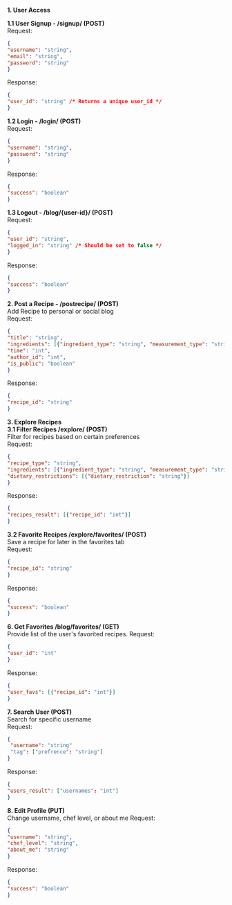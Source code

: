 **1. User Access**  

**1.1 User Signup - /signup/ (POST)**  
   Request:  
   ```json
   {  
   "username": "string",  
   "email": "string",  
   "password": "string" 
   }
   ```
   Response:  
   ```json
   {  
   "user_id": "string" /* Returns a unique user_id */  
   }
   ```     
**1.2 Login - /login/ (POST)**  
   Request:  
   ```json
   {  
   "username": "string",  
   "password": "string"
   }
   ```
   Response:  
   ```json
   {  
   "success": "boolean"
   }
   ```
**1.3 Logout - /blog/{user-id}/ (POST)**  
   Request:  
   ```json
   {  
   "user_id": "string",  
   "logged_in": "string" /* Should be set to false */
   }
   ```
   Response:  
   ```json
   {  
   "success": "boolean"  
   }
   ```
**2. Post a Recipe - /postrecipe/ (POST)**  
   Add Recipe to personal or social blog  
   Request:  
   ```json
   {
   "title": "string", 
   "ingredients": [{"ingredient_type": "string", "measurement_type": "string", “quantity”: "int"}],  
   "time": "int",  
   "author_id": "int",  
   "is_public": "boolean" 
   }
   ```
   Response:
   ```json
   {
   "recipe_id": "string"
   }
   ```
**3. Explore Recipes**  
**3.1 Filter Recipes /explore/ (POST)**  
   Filter for recipes based on certain preferences  
   Request:
   ```json
   {
   "recipe_type": "string",  
   "ingredients": [{"ingredient_type": "string", "measurement_type": "string", “quantity”: "int"}],  
   "dietary_restrictions": [{"dietary_restriction": "string"}]
   }
   ```
   Response:  
   ```json
   {  
   "recipes_result": [{"recipe_id": "int"}]
   }
   ```
**3.2 Favorite Recipes /explore/favorites/ (POST)**  
   Save a recipe for later in the favorites tab  
   Request:  
   ```json
   {  
   "recipe_id": "string"
   }
   ```
   Response:  
   ```json
   {  
   "success": "boolean"
   }
   ```
**6. Get Favorites /blog/favorites/ (GET)**  
   Provide list of the user's favorited recipes.
   Request:
   ```json
   {
   "user_id": "int"
   }
   ```
   Response:  
   ```json
   {
   "user_favs": [{"recipe_id": "int"}]
   }
   ```

**7. Search User (POST)**  
   Search for specific username  
   Request:  
   ```json
   {  
    "username": "string"  
    "tag": ["prefrence": "string"]  
   }
   ```
   Response:  
   ```json
   {  
   "users_result": ["usernames": "int"]  
   }
   ```
**8. Edit Profile (PUT)**  
   Change username, chef level, or about me
   Request:  
   ```json
   {  
   "username": "string",  
   "chef_level": "string",  
   "about_me": "string"  
   }
   ```
   Response:  
   ```json
   {  
   "success": "boolean"  
   }
   ```




        
